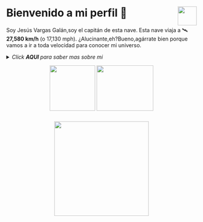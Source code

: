 # Bienvenido a mi perfil <img align="right" src="https://media.giphy.com/media/LmNwrBhejkK9EFP504/giphy.gif" width="50" height="50" />🚀

Soy Jesús Vargas Galán,soy el capitán de esta nave. Esta nave viaja a 🛰️  __27,580 km/h__ (o 17,130 mph). ¿Alucinante,eh?Bueno,agárrate bien porque vamos a ir a toda velocidad para conocer mi universo.
  
<details>
  <summary><i> Click <b> AQUI </b> para saber mas sobre mi </i>
<p align="center">  
  <img align="middle" src="https://media.giphy.com/media/26uf9QPzzlKPvQG5O/giphy.gif" width="120" height="120" />
  <img align="middle" src="https://media.giphy.com/media/USt6UttIL6e8hsK5Q7/giphy.gif" width="150" height="120" /> 
</p> </summary>  




<p align="center">
  <img align="right" src="https://media.giphy.com/media/j2NDJZct5aXPzQItQ9/giphy.gif" width="300" height="300" />
</p>


- 🔭 Actualmente estoy trabajando como desarrollador front-end
- ✨ Género : Hombre
- 🛸 Estudios: I.E.S Campanilla
- 🎼 Hobbies: Música , amigos y videojuegos
![Jesus's github stats](https://github-readme-stats.vercel.app/api?username=jesusvargasgalan&show_icons=true&hide_border=true)

Aquí se acaba el viaje a través de mi universo, si quieres contactar conmigo hazlo a través de Linkedin ---><a href="https://www.linkedin.com/in/jesus-vargas-galan-405516158/">
  <img align="right" alt="LinkedIn" width="30px" src="https://cdn.jsdelivr.net/npm/simple-icons@3.1.0/icons/linkedin.svg" />
</a>


</details>

<p align="center">
<img align="middle" src="https://media.giphy.com/media/26AHqZycSplGWWPAI/giphy.gif" width="250" height="250" />
</p>


